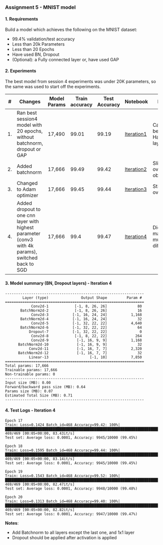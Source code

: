 ### Assignment 5 - MNIST model

#### 1. Requirements
Build a model which achieves the following on the MNIST dataset:
- 99.4% validation/test accuracy
- Less than 20k Parameters
- Less than 20 Epochs
- Have used BN, Dropout
- (Optional): a Fully connected layer or, have used GAP

#### 2. Experiments
The best model from session 4 experiments was under 20K parameters, so the same was used to start off the experiments. 

|#  | Changes	                                                | Model Params	|  Train accuracy |	Test Accuracy |	Notebook | Notes |
|--| ------------------------------------------------------- | -------- | --------- | --------- | ---------- | ------- |
|1. | Ran best session4 model with 20 epochs, without batchnorm, dropout or GAP | 17,490 |	99.01 |	99.19 | [Iteration1](https://github.com/smitasasindran/era4/blob/master/Session5/ERA4_Session_5_Iteration1.ipynb) | Can get better. Has a FC layer |
|2. | Added batchnorm  | 17,666	| 99.49 |	99.42 | [Iteration2](https://github.com/smitasasindran/era4/blob/master/Session5/ERA4_Session_5_Iteration2.ipynb) | Slight overfitting observed |
|3. | Changed to Adam optimizer | 17,666 |	99.45 |	99.44 | [Iteration3](https://github.com/smitasasindran/era4/blob/master/Session5/ERA4_Session_5_Iteration3.ipynb) | Still overfitting |
|4. | Added dropout to one cnn layer with highest parameter (conv3 with 4k params), switched back to SGD | 17,666 |	99.4 |	99.47 |[Iteration4](https://github.com/smitasasindran/era4/blob/master/Session5/ERA4_Session_5_Iteration4.ipynb) |  Did not make much difference |     





#### 3. Model summary (BN, Dropout layers) - Iteration 4


```
----------------------------------------------------------------
        Layer (type)               Output Shape         Param #
================================================================
            Conv2d-1            [-1, 8, 26, 26]              80
       BatchNorm2d-2            [-1, 8, 26, 26]              16
            Conv2d-3           [-1, 16, 24, 24]           1,168
       BatchNorm2d-4           [-1, 16, 24, 24]              32
            Conv2d-5           [-1, 32, 22, 22]           4,640
       BatchNorm2d-6           [-1, 32, 22, 22]              64
           Dropout-7           [-1, 32, 22, 22]               0
            Conv2d-8            [-1, 8, 22, 22]             264
            Conv2d-9             [-1, 16, 9, 9]           1,168
      BatchNorm2d-10             [-1, 16, 9, 9]              32
           Conv2d-11             [-1, 16, 7, 7]           2,320
      BatchNorm2d-12             [-1, 16, 7, 7]              32
           Linear-13                   [-1, 10]           7,850
================================================================
Total params: 17,666
Trainable params: 17,666
Non-trainable params: 0
----------------------------------------------------------------
Input size (MB): 0.00
Forward/backward pass size (MB): 0.64
Params size (MB): 0.07
Estimated Total Size (MB): 0.71
----------------------------------------------------------------
```



#### 4. Test Logs - Iteration 4


```
Epoch 17
Train: Loss=0.1424 Batch_id=468 Accuracy=99.42: 100%|██████████████████████████████████████████████████████████████████████████████████████████| 469/469 [00:05<00:00, 83.43it/s]
Test set: Average loss: 0.0001, Accuracy: 9945/10000 (99.45%)

Epoch 18
Train: Loss=0.1595 Batch_id=468 Accuracy=99.44: 100%|██████████████████████████████████████████████████████████████████████████████████████████| 469/469 [00:05<00:00, 83.14it/s]
Test set: Average loss: 0.0001, Accuracy: 9945/10000 (99.45%)

Epoch 19
Train: Loss=0.1543 Batch_id=468 Accuracy=99.52: 100%|██████████████████████████████████████████████████████████████████████████████████████████| 469/469 [00:05<00:00, 82.47it/s]
Test set: Average loss: 0.0001, Accuracy: 9948/10000 (99.48%)

Epoch 20
Train: Loss=0.1313 Batch_id=468 Accuracy=99.40: 100%|██████████████████████████████████████████████████████████████████████████████████████████| 469/469 [00:05<00:00, 82.82it/s]
Test set: Average loss: 0.0001, Accuracy: 9947/10000 (99.47%)

```






**Notes**:
- Add Batchnorm to all layers except the last one, and 1x1 layer
- Dropout should be applied after activation is applied
